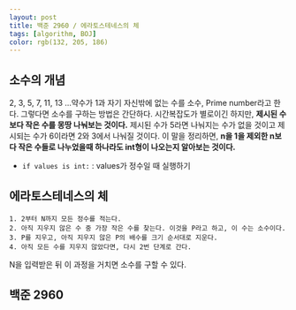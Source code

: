 ```yaml
---
layout: post
title: 백준 2960 / 에라토스테네스의 체
tags: [algorithm, BOJ]
color: rgb(132, 205, 186)
---
```


## 소수의 개념
2, 3, 5, 7, 11, 13 ...약수가 1과 자기 자신밖에 없는 수를 소수, Prime number라고 한다. 그렇다면 소수를 구하는 방법은 간단하다. 시간복잡도가 별로이긴 하지만, **제시된 수보다 작은 수를 몽땅 나눠보는 것이다.** 제시된 수가 5라면 나눠지는 수가 없을 것이고 제시되는 수가 6이라면 2와 3에서 나눠질 것이다. 이 말을 정리하면, **n을 1을 제외한 n보다 작은 수들로 나누었을때 하나라도 int형이 나오는지 알아보는 것이다.**

 * `if values is int:` : values가 정수일 때 실행하기

## 에라토스테네스의 체
 ```
1. 2부터 N까지 모든 정수를 적는다.
2. 아직 지우지 않은 수 중 가장 작은 수를 찾는다. 이것을 P라고 하고, 이 수는 소수이다.
3. P를 지우고, 아직 지우지 않은 P의 배수를 크기 순서대로 지운다.
4. 아직 모든 수를 지우지 않았다면, 다시 2번 단계로 간다.
```
N을 입력받은 뒤 이 과정을 거치면 소수를 구할 수 있다.

## 백준 2960










 

